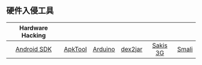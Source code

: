 ## 硬件入侵工具

|Hardware Hacking||||||
|:-:|:-:|:-:|:-:|:-:|:-:|
|[Android SDK](Android%20SDK.md)|[ApkTool](ApkTool.md)|[Arduino](Arduino.md)|[dex2jar](dex2jar.md)|[Sakis 3G](Sakis%203G.md)|[Smali](Smali.md)|